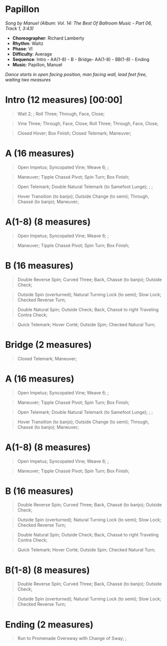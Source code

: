 # Papillon
*Song by Manuel (Album: Vol. 14: The Best Of Ballroom Music - Part 06, Track 1, 3:43)*

* **Choreographer**: Richard Lamberty
* **Rhythm**: Waltz
* **Phase**: VI
* **Difficulty**: Average
* **Sequence**: Intro - AA(1-8) - B - Bridge- AA(1-8) - BB(1-8) - Ending
* **Music**: Papillon, Manuel

*Dance starts in open facing position, man facing wall, lead feet free, waiting two measures*

# Intro (12 measures) [00:00]

> Wait 2; ; Roll Three; Through, Face, Close;

> Vine Three; Through, Face, Close; Roll Three; Through, Face, Close;

> Closed Hover; Box Finish; Closed Telemark; Maneuver;

# A (16 measures)

> Open Impetus; Syncopated Vine; Weave 6; ;

> Maneuver; Tipple Chassé Pivot; Spin Turn; Box Finish;

> Open Telemark; Double Natural Telemark (to Samefoot Lunge); ; ;

> Hover Transition (to banjo); Outside Change (to semi); Through, Chassé (to banjo); Maneuver;

# A(1-8) (8 measures)

> Open Impetus; Syncopated Vine; Weave 6; ;

> Maneuver; Tipple Chassé Pivot; Spin Turn; Box Finish;

# B (16 measures)

> Double Reverse Spin; Curved Three; Back, Chassé (to banjo); Outside Check;

> Outside Spin (overturned); Natural Turning Lock (to semi); Slow Lock; Checked Reverse Turn;

> Double Natural Spin; Outside Check; Back, Chassé to right Traveling Contra Check;

> Quick Telemark; Hover Corté; Outside Spin; Checked Natural Turn;

# Bridge (2 measures)

> Closed Telemark; Maneuver;

# A (16 measures)

> Open Impetus; Syncopated Vine; Weave 6; ;

> Maneuver; Tipple Chassé Pivot; Spin Turn; Box Finish;

> Open Telemark; Double Natural Telemark (to Samefoot Lunge); ; ;

> Hover Transition (to banjo); Outside Change (to semi); Through, Chassé (to banjo); Maneuver;

# A(1-8) (8 measures)

> Open Impetus; Syncopated Vine; Weave 6; ;

> Maneuver; Tipple Chassé Pivot; Spin Turn; Box Finish;

# B (16 measures)

> Double Reverse Spin; Curved Three; Back, Chassé (to banjo); Outside Check;

> Outside Spin (overturned); Natural Turning Lock (to semi); Slow Lock; Checked Reverse Turn;

> Double Natural Spin; Outside Check; Back, Chassé to right Traveling Contra Check;

> Quick Telemark; Hover Corté; Outside Spin; Checked Natural Turn;

# B(1-8) (8 measures)

> Double Reverse Spin; Curved Three; Back, Chassé (to banjo); Outside Check;

> Outside Spin (overturned); Natural Turning Lock (to semi); Slow Lock; Checked Reverse Turn;

# Ending (2 measures)

> Run to Promenade Oversway with Change of Sway; ;
